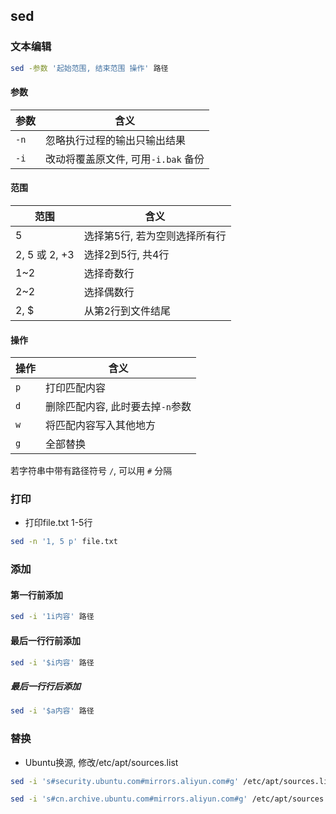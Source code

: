 <!--
 * @Description: 
 * @Version: 1.0
 * @Author: DaLao
 * @Email: dalao@xxx.com
 * @Date: 2022-02-21 18:34:05
 * @LastEditors: DaLao
 * @LastEditTime: 2022-07-05 22:40:21
-->


## sed


### 文本编辑

```sh
sed -参数 '起始范围, 结束范围 操作' 路径
```

#### 参数

| 参数 | 含义                                |
| ---- | ----------------------------------- |
| `-n` | 忽略执行过程的输出只输出结果        |
| `-i` | 改动将覆盖原文件, 可用`-i.bak` 备份 |


#### 范围

| 范围          | 含义                          |
| ------------- | ----------------------------- |
| 5             | 选择第5行, 若为空则选择所有行 |
| 2, 5 或 2, +3 | 选择2到5行, 共4行             |
| 1~2           | 选择奇数行                    |
| 2~2           | 选择偶数行                    |
| 2, $          | 从第2行到文件结尾             |


#### 操作

| 操作 | 含义                             |
| ---- | -------------------------------- |
| `p`  | 打印匹配内容                     |
| `d`  | 删除匹配内容, 此时要去掉`-n`参数 |
| `w`  | 将匹配内容写入其他地方           |
| `g`  | 全部替换                         |

若字符串中带有路径符号 `/`, 可以用 `#` 分隔



### 打印


- 打印file.txt 1-5行
  
```sh
sed -n '1, 5 p' file.txt
```



### 添加


#### 第一行前添加

```sh
sed -i '1i内容' 路径
```


#### 最后一行行前添加

```sh
sed -i '$i内容' 路径
```


##### 最后一行行后添加

```sh
sed -i '$a内容' 路径
```



### 替换


- Ubuntu换源, 修改/etc/apt/sources.list

```sh
sed -i 's#security.ubuntu.com#mirrors.aliyun.com#g' /etc/apt/sources.list

sed -i 's#cn.archive.ubuntu.com#mirrors.aliyun.com#g' /etc/apt/sources.list
```
